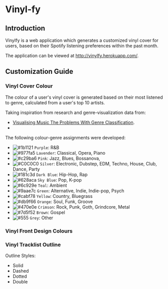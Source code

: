 # Vinyl-fy

## Introduction
Vinylfy is a web application which generates a customized vinyl cover for users, based on their Spotify listening preferences within the past month. 

The application can be viewed at http://vinylfy.herokuapp.com/.

## Customization Guide

### Vinyl Cover Colour
The colour of a user's vinyl cover is generated based on their most listened to genre, calculated from a user's top 10 artists.

Taking inspiration from research and genre-visualization data from:
- [Visualising Music The Problems With Genre Classification](https://mastersofmedia.hum.uva.nl/blog/2011/04/26/visualising-music-the-problems-with-genre-classification/#:~:text=Rock%20is%20red%2C%20metal%20is,Light%20grey%20vertices%20are%20unclassified).
- 


The following colour-genre assignments were developed:
- ![#1b1121](https://placehold.co/15x15/1b1121/1b1121.png) `Purple`: R&B
- ![#977fa5](https://placehold.co/15x15/977fa5/977fa5.png) `Lavender`: Classical, Opera, Piano
- ![#c29ba6](https://placehold.co/15x15/c29ba6/c29ba6.png) `Pink`: Jazz, Blues, Bossanova, 
- ![#C0C0C0](https://placehold.co/15x15/C0C0C0/C0C0C0.png) `Silver`: Electronic, Dubstep, EDM, Techno, House, Club, Dance, Party
- ![#181c3d](https://placehold.co/15x15/181c3d/181c3d.png) `Dark Blue`: Hip-Hop, Rap
- ![#628aca](https://placehold.co/15x15/628aca/628aca.png) `Sky Blue`: Pop, K-pop 
- ![#6c929e](https://placehold.co/15x15/6c929e/6c929e.png) `Teal`: Ambient
- ![#9aae7c](https://placehold.co/15x15/9aae7c/9aae7c.png) `Green`: Alternative, Indie, Indie-pop, Psych
- ![#cabf78](https://placehold.co/15x15/cabf78/cabf78.png) `Yellow`: Country, Bluegrass
- ![#db9f66](https://placehold.co/15x15/db9f66/db9f66.png) `Orange`: Soul, Funk, Groove
- ![#470e0e](https://placehold.co/15x15/470e0e/470e0e.png) `Crimson`: Rock, Punk, Goth, Grindcore, Metal
- ![#7d5f52](https://placehold.co/15x15/7d5f52/7d5f52.png) `Brown`: Gospel
- ![#555](https://placehold.co/15x15/555/555.png) `Grey`: Other


### Vinyl Front Design Colours


### Vinyl Tracklist Outline

Outline Styles:
- Solid
- Dashed
- Dotted
- Double

